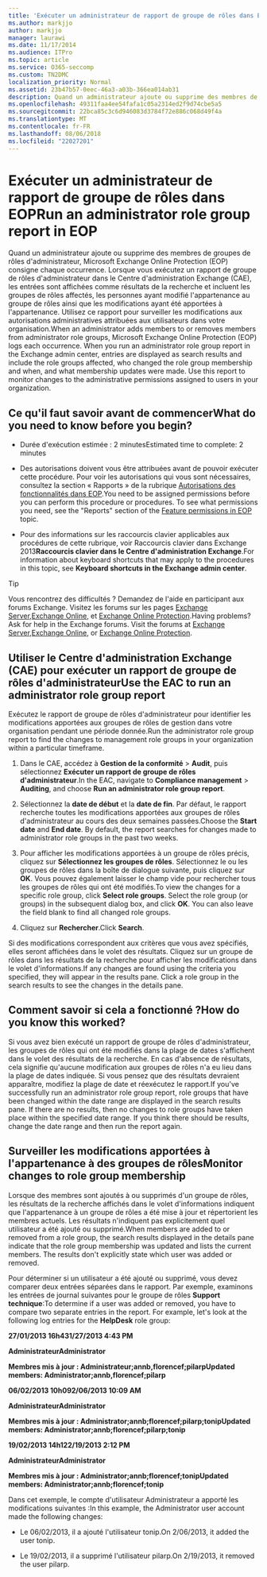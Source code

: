 ```yaml
---
title: 'Exécuter un administrateur de rapport de groupe de rôles dans EOP '
ms.author: markjjo
author: markjjo
manager: laurawi
ms.date: 11/17/2014
ms.audience: ITPro
ms.topic: article
ms.service: O365-seccomp
ms.custom: TN2DMC
localization_priority: Normal
ms.assetid: 23b47b57-0eec-46a3-a03b-366ea014ab31
description: Quand un administrateur ajoute ou supprime des membres de groupes de rôles d'administrateur, Microsoft Exchange Online Protection (EOP) consigne chaque occurrence.
ms.openlocfilehash: 49311faa4ee54fafa1c05a2314ed2f9d74cbe5a5
ms.sourcegitcommit: 22bca85c3c6d946083d3784f72e886c068d49f4a
ms.translationtype: MT
ms.contentlocale: fr-FR
ms.lasthandoff: 08/06/2018
ms.locfileid: "22027201"
---
```

# <a name="run-an-administrator-role-group-report-in-eop"></a><span data-ttu-id="f609a-103">Exécuter un administrateur de rapport de groupe de rôles dans EOP</span><span class="sxs-lookup"><span data-stu-id="f609a-103">Run an administrator role group report in EOP</span></span> 

 <span data-ttu-id="f609a-p101">Quand un administrateur ajoute ou supprime des membres de groupes de rôles d'administrateur, Microsoft Exchange Online Protection (EOP) consigne chaque occurrence. Lorsque vous exécutez un rapport de groupe de rôles d'administrateur dans le Centre d'administration Exchange (CAE), les entrées sont affichées comme résultats de la recherche et incluent les groupes de rôles affectés, les personnes ayant modifié l'appartenance au groupe de rôles ainsi que les modifications ayant été apportées à l'appartenance. Utilisez ce rapport pour surveiller les modifications aux autorisations administratives attribuées aux utilisateurs dans votre organisation.</span><span class="sxs-lookup"><span data-stu-id="f609a-p101">When an administrator adds members to or removes members from administrator role groups, Microsoft Exchange Online Protection (EOP) logs each occurrence. When you run an administrator role group report in the Exchange admin center, entries are displayed as search results and include the role groups affected, who changed the role group membership and when, and what membership updates were made. Use this report to monitor changes to the administrative permissions assigned to users in your organization.</span></span>
  
## <a name="what-do-you-need-to-know-before-you-begin"></a><span data-ttu-id="f609a-107">Ce qu'il faut savoir avant de commencer</span><span class="sxs-lookup"><span data-stu-id="f609a-107">What do you need to know before you begin?</span></span>

- <span data-ttu-id="f609a-108">Durée d'exécution estimée : 2 minutes</span><span class="sxs-lookup"><span data-stu-id="f609a-108">Estimated time to complete: 2 minutes</span></span>
    
- <span data-ttu-id="f609a-p102">Des autorisations doivent vous être attribuées avant de pouvoir exécuter cette procédure. Pour voir les autorisations qui vous sont nécessaires, consultez la section « Rapports » de la rubrique [Autorisations des fonctionnalités dans EOP](feature-permissions-in-eop.md).</span><span class="sxs-lookup"><span data-stu-id="f609a-p102">You need to be assigned permissions before you can perform this procedure or procedures. To see what permissions you need, see the "Reports" section of the [Feature permissions in EOP](feature-permissions-in-eop.md) topic.</span></span> 
    
- <span data-ttu-id="f609a-111">Pour des informations sur les raccourcis clavier applicables aux procédures de cette rubrique, voir Raccourcis clavier dans Exchange 2013**Raccourcis clavier dans le Centre d'administration Exchange**.</span><span class="sxs-lookup"><span data-stu-id="f609a-111">For information about keyboard shortcuts that may apply to the procedures in this topic, see **Keyboard shortcuts in the Exchange admin center**.</span></span>
    
> [!TIP]
> <span data-ttu-id="f609a-p103">Vous rencontrez des difficultés ? Demandez de l'aide en participant aux forums Exchange. Visitez les forums sur les pages [Exchange Server](https://go.microsoft.com/fwlink/p/?linkId=60612),[Exchange Online](https://go.microsoft.com/fwlink/p/?linkId=267542), et [Exchange Online Protection](https://go.microsoft.com/fwlink/p/?linkId=285351).</span><span class="sxs-lookup"><span data-stu-id="f609a-p103">Having problems? Ask for help in the Exchange forums. Visit the forums at [Exchange Server](https://go.microsoft.com/fwlink/p/?linkId=60612),[Exchange Online](https://go.microsoft.com/fwlink/p/?linkId=267542), or [Exchange Online Protection](https://go.microsoft.com/fwlink/p/?linkId=285351).</span></span> 
  
## <a name="use-the-eac-to-run-an-administrator-role-group-report"></a><span data-ttu-id="f609a-115">Utiliser le Centre d'administration Exchange (CAE) pour exécuter un rapport de groupe de rôles d'administrateur</span><span class="sxs-lookup"><span data-stu-id="f609a-115">Use the EAC to run an administrator role group report</span></span>

<span data-ttu-id="f609a-116">Exécutez le rapport de groupe de rôles d'administrateur pour identifier les modifications apportées aux groupes de rôles de gestion dans votre organisation pendant une période donnée.</span><span class="sxs-lookup"><span data-stu-id="f609a-116">Run the administrator role group report to find the changes to management role groups in your organization within a particular timeframe.</span></span>
  
1. <span data-ttu-id="f609a-117">Dans le CAE, accédez à **Gestion de la conformité** \> **Audit**, puis sélectionnez **Exécuter un rapport de groupe de rôles d'administrateur**.</span><span class="sxs-lookup"><span data-stu-id="f609a-117">In the EAC, navigate to **Compliance management** \> **Auditing**, and choose **Run an administrator role group report**.</span></span>
    
2. <span data-ttu-id="f609a-p104">Sélectionnez la **date de début** et la **date de fin**. Par défaut, le rapport recherche toutes les modifications apportées aux groupes de rôles d'administrateur au cours des deux semaines passées.</span><span class="sxs-lookup"><span data-stu-id="f609a-p104">Choose the **Start date** and **End date**. By default, the report searches for changes made to administrator role groups in the past two weeks.</span></span>
    
3. <span data-ttu-id="f609a-p105">Pour afficher les modifications apportées à un groupe de rôles précis, cliquez sur **Sélectionnez les groupes de rôles**. Sélectionnez le ou les groupes de rôles dans la boîte de dialogue suivante, puis cliquez sur **OK**. Vous pouvez également laisser le champ vide pour rechercher tous les groupes de rôles qui ont été modifiés.</span><span class="sxs-lookup"><span data-stu-id="f609a-p105">To view the changes for a specific role group, click **Select role groups**. Select the role group (or groups) in the subsequent dialog box, and click **OK**. You can also leave the field blank to find all changed role groups.</span></span>
    
4. <span data-ttu-id="f609a-123">Cliquez sur **Rechercher**.</span><span class="sxs-lookup"><span data-stu-id="f609a-123">Click **Search**.</span></span>
    
<span data-ttu-id="f609a-p106">Si des modifications correspondent aux critères que vous avez spécifiés, elles seront affichées dans le volet des résultats. Cliquez sur un groupe de rôles dans les résultats de la recherche pour afficher les modifications dans le volet d'informations.</span><span class="sxs-lookup"><span data-stu-id="f609a-p106">If any changes are found using the criteria you specified, they will appear in the results pane. Click a role group in the search results to see the changes in the details pane.</span></span>
  
## <a name="how-do-you-know-this-worked"></a><span data-ttu-id="f609a-126">Comment savoir si cela a fonctionné ?</span><span class="sxs-lookup"><span data-stu-id="f609a-126">How do you know this worked?</span></span>

<span data-ttu-id="f609a-p107">Si vous avez bien exécuté un rapport de groupe de rôles d'administrateur, les groupes de rôles qui ont été modifiés dans la plage de dates s'affichent dans le volet des résultats de la recherche. En cas d'absence de résultats, cela signifie qu'aucune modification aux groupes de rôles n'a eu lieu dans la plage de dates indiquée. Si vous pensez que des résultats devraient apparaître, modifiez la plage de date et réexécutez le rapport.</span><span class="sxs-lookup"><span data-stu-id="f609a-p107">If you've successfully run an administrator role group report, role groups that have been changed within the date range are displayed in the search results pane. If there are no results, then no changes to role groups have taken place within the specified date range. If you think there should be results, change the date range and then run the report again.</span></span>
  
## <a name="monitor-changes-to-role-group-membership"></a><span data-ttu-id="f609a-130">Surveiller les modifications apportées à l'appartenance à des groupes de rôles</span><span class="sxs-lookup"><span data-stu-id="f609a-130">Monitor changes to role group membership</span></span>

<span data-ttu-id="f609a-p108">Lorsque des membres sont ajoutés à ou supprimés d'un groupe de rôles, les résultats de la recherche affichés dans le volet d'informations indiquent que l'appartenance à un groupe de rôles a été mise à jour et répertorient les membres actuels. Les résultats n'indiquent pas explicitement quel utilisateur a été ajouté ou supprimé.</span><span class="sxs-lookup"><span data-stu-id="f609a-p108">When members are added to or removed from a role group, the search results displayed in the details pane indicate that the role group membership was updated and lists the current members. The results don't explicitly state which user was added or removed.</span></span>
  
<span data-ttu-id="f609a-p109">Pour déterminer si un utilisateur a été ajouté ou supprimé, vous devez comparer deux entrées séparées dans le rapport. Par exemple, examinons les entrées de journal suivantes pour le groupe de rôles **Support technique**:</span><span class="sxs-lookup"><span data-stu-id="f609a-p109">To determine if a user was added or removed, you have to compare two separate entries in the report. For example, let's look at the following log entries for the **HelpDesk** role group:</span></span> 
  
 <span data-ttu-id="f609a-135">**27/01/2013 16h43**</span><span class="sxs-lookup"><span data-stu-id="f609a-135">**1/27/2013 4:43 PM**</span></span>
  
 <span data-ttu-id="f609a-136">**Administrateur**</span><span class="sxs-lookup"><span data-stu-id="f609a-136">**Administrator**</span></span>
  
 <span data-ttu-id="f609a-137">**Membres mis à jour : Administrateur;annb,florencef;pilarp**</span><span class="sxs-lookup"><span data-stu-id="f609a-137">**Updated members: Administrator;annb,florencef;pilarp**</span></span>
  
 <span data-ttu-id="f609a-138">**06/02/2013 10h09**</span><span class="sxs-lookup"><span data-stu-id="f609a-138">**2/06/2013 10:09 AM**</span></span>
  
 <span data-ttu-id="f609a-139">**Administrateur**</span><span class="sxs-lookup"><span data-stu-id="f609a-139">**Administrator**</span></span>
  
 <span data-ttu-id="f609a-140">**Membres mis à jour : Administrator;annb;florencef;pilarp;tonip**</span><span class="sxs-lookup"><span data-stu-id="f609a-140">**Updated members: Administrator;annb;florencef;pilarp;tonip**</span></span>
  
 <span data-ttu-id="f609a-141">**19/02/2013 14h12**</span><span class="sxs-lookup"><span data-stu-id="f609a-141">**2/19/2013 2:12 PM**</span></span>
  
 <span data-ttu-id="f609a-142">**Administrateur**</span><span class="sxs-lookup"><span data-stu-id="f609a-142">**Administrator**</span></span>
  
 <span data-ttu-id="f609a-143">**Membres mis à jour : Administrator;annb;florencef;tonip**</span><span class="sxs-lookup"><span data-stu-id="f609a-143">**Updated members: Administrator;annb;florencef;tonip**</span></span>
  
<span data-ttu-id="f609a-144">Dans cet exemple, le compte d'utilisateur Administrateur a apporté les modifications suivantes :</span><span class="sxs-lookup"><span data-stu-id="f609a-144">In this example, the Administrator user account made the following changes:</span></span>
  
- <span data-ttu-id="f609a-145">Le 06/02/2013, il a ajouté l'utilisateur tonip.</span><span class="sxs-lookup"><span data-stu-id="f609a-145">On 2/06/2013, it added the user tonip.</span></span>
    
- <span data-ttu-id="f609a-146">Le 19/02/2013, il a supprimé l'utilisateur pilarp.</span><span class="sxs-lookup"><span data-stu-id="f609a-146">On 2/19/2013, it removed the user pilarp.</span></span>
    

